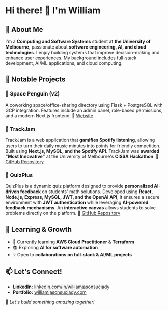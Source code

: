 # Hi there! 👋 I'm William  

## 🚀 About Me
I'm a **Computing and Software Systems** student at **the University of Melbourne**, passionate about **software engineering, AI, and cloud technologies**. I enjoy building systems that improve decision-making and enhance user experiences. My background includes full-stack development, AI/ML applications, and cloud computing.

## 📌 Notable Projects
### 🌟 Space Penguin (v2)
A coworking space/office-sharing directory using Flask + PostgreSQL with GCP integration. Features include an admin panel, role-based permissions, and a modern Next.js frontend.
🔗 [Website](https://spacepenguin.io/) 

### 🎵 TrackJam
TrackJam is a web application that **gamifies Spotify listening**, allowing users to turn their daily music minutes into points for friendly competition. Built using **Next.js, MySQL, and the Spotify API**. TrackJam was **awarded "Most Innovative"** at the University of Melbourne's **CISSA Hackathon**. 🔗 [GitHub Repository](#)

### 📝 QuizPlus
QuizPlus is a dynamic quiz platform designed to provide **personalized AI-driven feedback** on students' math solutions. Developed using **React, Node.js, Express, MySQL, JWT, and the OpenAI API**, it ensures a secure environment with **JWT authentication** while leveraging **AI-powered feedback mechanisms**. An **interactive canvas** allows students to solve problems directly on the platform. 🔗 [GitHub Repository](#)

## 🎯 Learning & Growth
- 🌱 Currently learning **AWS Cloud Practitioner** & **Terraform**
- 📚 Exploring **AI for software automation**
- 💡 Open to **collaborations on full-stack & AI/ML projects**

## 📫 Let's Connect!
- **LinkedIn:** [linkedin.com/in/williamjasonsuciady](https://linkedin.com/in/williamjasonsuciady)
- **Portfolio:** [williamjasonsuciady.com](https://williamjasonsuciady.com)

🚀 *Let's build something amazing together!*
